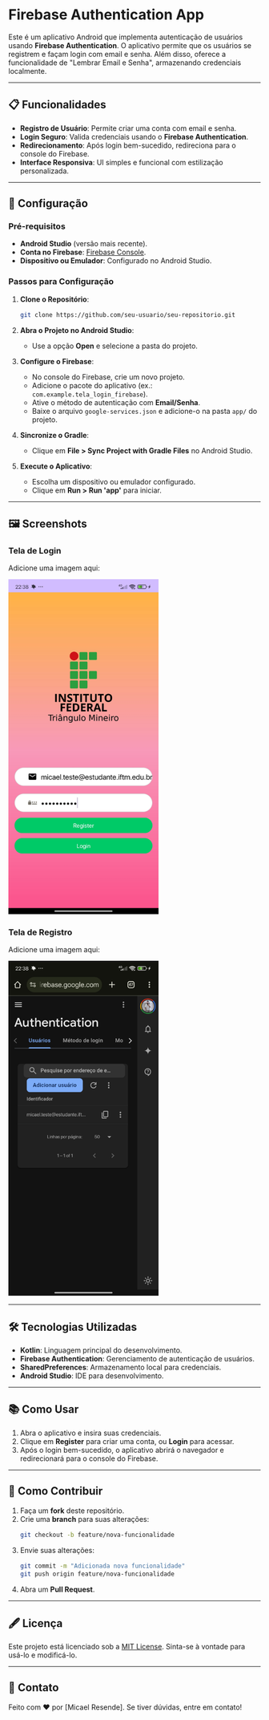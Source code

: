 # Firebase Authentication App

Este é um aplicativo Android que implementa autenticação de usuários usando **Firebase Authentication**. O aplicativo permite que os usuários se registrem e façam login com email e senha. Além disso, oferece a funcionalidade de "Lembrar Email e Senha", armazenando credenciais localmente.

---

## 📋 Funcionalidades

- **Registro de Usuário**: Permite criar uma conta com email e senha.
- **Login Seguro**: Valida credenciais usando o **Firebase Authentication**.
- **Redirecionamento**: Após login bem-sucedido, redireciona para o console do Firebase.
- **Interface Responsiva**: UI simples e funcional com estilização personalizada.

---

## 🚀 Configuração

### Pré-requisitos

- **Android Studio** (versão mais recente).
- **Conta no Firebase**: [Firebase Console](https://console.firebase.google.com/).
- **Dispositivo ou Emulador**: Configurado no Android Studio.

### Passos para Configuração

1. **Clone o Repositório**:
   ```bash
   git clone https://github.com/seu-usuario/seu-repositorio.git
   ```

2. **Abra o Projeto no Android Studio**:
   - Use a opção **Open** e selecione a pasta do projeto.

3. **Configure o Firebase**:
   - No console do Firebase, crie um novo projeto.
   - Adicione o pacote do aplicativo (ex.: `com.example.tela_login_firebase`).
   - Ative o método de autenticação com **Email/Senha**.
   - Baixe o arquivo `google-services.json` e adicione-o na pasta `app/` do projeto.

4. **Sincronize o Gradle**:
   - Clique em **File > Sync Project with Gradle Files** no Android Studio.

5. **Execute o Aplicativo**:
   - Escolha um dispositivo ou emulador configurado.
   - Clique em **Run > Run 'app'** para iniciar.

---

## 🖼 Screenshots

### Tela de Login
Adicione uma imagem aqui:

<img src="https://github.com/Micael-Resende/App_Login-Firebase/blob/main/images/app.jpg" alt="" width="300">

### Tela de Registro
Adicione uma imagem aqui:

<img src="https://github.com/Micael-Resende/App_Login-Firebase/blob/main/images/login-auth.jpg" alt="" width="300">

---

## 🛠️ Tecnologias Utilizadas

- **Kotlin**: Linguagem principal do desenvolvimento.
- **Firebase Authentication**: Gerenciamento de autenticação de usuários.
- **SharedPreferences**: Armazenamento local para credenciais.
- **Android Studio**: IDE para desenvolvimento.

---

## 📚 Como Usar

1. Abra o aplicativo e insira suas credenciais.
2. Clique em **Register** para criar uma conta, ou **Login** para acessar.
4. Após o login bem-sucedido, o aplicativo abrirá o navegador e redirecionará para o console do Firebase.

---

## 🤝 Como Contribuir

1. Faça um **fork** deste repositório.
2. Crie uma **branch** para suas alterações:
   ```bash
   git checkout -b feature/nova-funcionalidade
   ```
3. Envie suas alterações:
   ```bash
   git commit -m "Adicionada nova funcionalidade"
   git push origin feature/nova-funcionalidade
   ```
4. Abra um **Pull Request**.

---

## 🖋️ Licença

Este projeto está licenciado sob a [MIT License](LICENSE). Sinta-se à vontade para usá-lo e modificá-lo.

---

## 📧 Contato

Feito com ❤️ por [Micael Resende]. Se tiver dúvidas, entre em contato!

